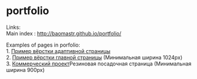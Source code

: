 # portfolio
Links:
<br/>
Main index : http://baomastr.github.io/portfolio/

Examples of pages in porfolio:
<br/>
1. 
<a href="http://baomastr.github.io/example/">Пример вёрстки адаптивной страницы</a>
<br/>
2. 
<a href="http://baomastr.github.io/Page-for-PC/">Пример вёрстки главной страницы</a> (Минимальная ширина 1024px)
<br/>
3. <a href="https://справка-095.рф/">Коммерческий проект</a>Резиновая посадочная страница (Минимальная ширина 900px)
